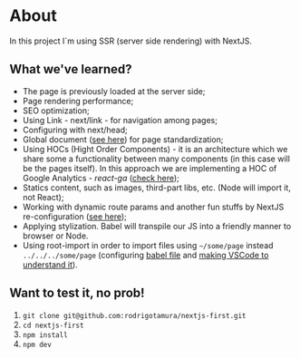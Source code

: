 # About

In this project I`m using SSR (server side rendering) with NextJS.

## What we've learned?

- The page is previously loaded at the server side;
- Page rendering performance;
- SEO optimization;
- Using Link - next/link - for navigation among pages;
- Configuring <head> with next/head;
- Global document ([see here](./pages/_document.js)) for page standardization;
- Using HOCs (Hight Order Components) - it is an architecture which we share some a functionality between many components (in this case will be the pages itself). In this approach we are implementing a HOC of Google Analytics - *react-ga* ([check here](./src/hocs/withAnalytics.js));
- Statics content, such as images, third-part libs, etc. (Node will import it, not React);
- Working with dynamic route params and another fun stuffs by NextJS re-configuration ([see here](./server.js));
- Applying stylization. Babel will transpile our JS into a friendly manner to browser or Node.
- Using root-import in order to import files using `~/some/page` instead `../../../some/page` (configuring [babel file](./babelrc) and [making VSCode to understand it](./jsconfig.json)).
  
## Want to test it, no prob!

1. `git clone git@github.com:rodrigotamura/nextjs-first.git`
2. `cd nextjs-first`
3. `npm install`
4. `npm dev`
